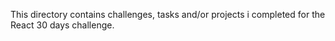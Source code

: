 This directory contains challenges, tasks and/or projects i completed for the React 30 days challenge.
